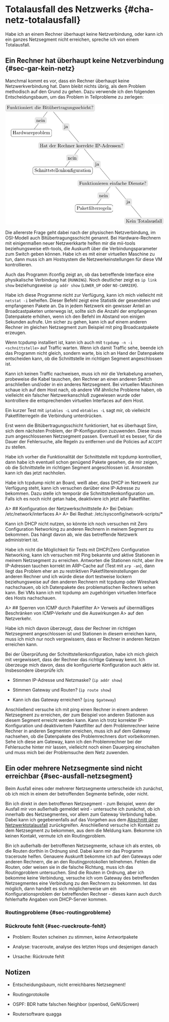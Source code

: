 # Totalausfall des Netzwerks {#cha-netz-totalausfall}

Habe ich an einem Rechner überhaupt keine Netzverbindung, oder kann ich ein
ganzes Netzsegment nicht erreichen, spreche ich von einem Totalausfall.

## Ein Rechner hat überhaupt keine Netzverbindung {#sec-gar-kein-netz}

Manchmal kommt es vor, dass ein Rechner überhaupt keine Netzwerkverbindung
hat. Dann bleibt nichts übrig, als dem Problem methodisch auf den Grund zu
gehen. Dazu verwende ich den folgenden Entscheidungsbaum, um das Problem in
Teilprobleme zu zerlegen:

![Entscheidungsbaum Totalausfall Netz](images/eb-netz-totalausfall-rechner.png)

Die allererste Frage geht dabei nach der physischen Netzverbindung, im
OSI-Modell auch Bitübertragungsschicht genannt. Bei Hardware-Rechnern mit
einigermaßen neuer Netzwerkkarte helfen mir die mii-tools beziehungsweise
eth-tools, die Auskunft über die Verbindungsparameter zum Switch geben
können. Habe ich es mit einer virtuellen Maschine zu tun, dann muss ich am
Hostsystem die Netzwerkeinstellungen für diese VM kontrollieren.

Auch das Programm ifconfig zeigt an, ob das betreffende Interface eine
physikalische Verbindung hat (`RUNNING`). Noch deutlicher zeigt  es
`ip link show` beziehungsweise `ip addr show` (`LOWER_UP`
oder `NO-CARRIER`).

Habe ich diese Programme nicht zur Verfügung, kann ich mich vielleicht mit
`netstat -i` behelfen. Dieser Befehl zeigt eine Statistik der
gesendeten und empfangenen Pakete an. Da in jedem Netzwerk ein gewisser
Anteil an Broadcastpaketen unterwegs ist, sollte sich die Anzahl der
empfangenen Datenpakete erhöhen, wenn ich den Befehl im Abstand von einigen
Sekunden aufrufe. Um sicher zu gehen, kann ich auf einem anderen Rechner im
gleichen Netzsegment zum Beispiel mit ping Broadcastpakete erzeugen.

Wenn tcpdump installiert ist, kann ich auch mit
`tcpdump -n -i <schnittstelle>` auf Traffic warten. Wenn ich damit
Traffic sehe, beende ich das Programm nicht gleich, sondern warte, bis ich
an Hand der Datenpakete entscheiden kann, ob die Schnittstelle im richtigen
Segment angeschlossen ist.

Kann ich keinen Traffic nachweisen, muss ich mir die Verkabelung ansehen,
probeweise die Kabel tauschen, den Rechner an einen anderen Switch
anschließen und/oder in ein anderes Netzsegment. Bei virtuellen Maschinen
schaue ich auf dem Host nach, ob andere VM ähnliche Probleme haben, ob
vielleicht ein falscher Netzwerkanschluß zugewiesen wurde oder kontrolliere
die entsprechenden virtuellen Interfaces auf dem Host.

Ein kurzer Test mit `iptables -L` und `ebtables -L` sagt mir, ob
vielleicht Paketfilterregeln die Verbindung unterdrücken.

Erst wenn die Bitübertragungsschicht funktioniert, hat es überhaupt Sinn,
sich dem nächsten Problem, der IP-Konfiguration zuzuwenden. Diese muss zum
angeschlossenen Netzsegment passen. Eventuell ist es besser, für die Dauer
der Fehlersuche, alle Regeln zu entfernen und die Policies auf `ACCEPT`
zu stellen.

Habe ich vorher die Funktionalität der Schnittstelle mit tcpdump
kontrolliert, dann habe ich eventuell schon genügend Pakete gesehen, die mir
zeigen, ob die Schnittstelle im richtigen Segment angeschlossen ist.
Ansonsten kann ich das jetzt nachholen.

Habe ich tcpdump nicht an Board, weiß aber, dass DHCP im Netzwerk zur
Verfügung steht, kann ich versuchen darüber eine IP-Adresse zu bekommen.
Dazu stelle ich temporär die Schnittstellenkonfiguration um. Falls ich es
noch nicht getan habe, deaktiviere ich jetzt alle Paketfilter.

A> ## Konfiguration der Netzwerkschnittstelle
A> Bei Debian: /etc/network/interfaces
A>
A> Bei Redhat: /etc/sysconfig/network-scripts/\*

Kann ich DHCP nicht nutzen, so könnte ich noch versuchen mit Zero
Configuration Networking zu anderen Rechnern in meinem Segment zu bekommen.
Das hängt davon ab, wie das betreffende Netzwerk administriert ist.

Habe ich nicht die Möglichkeit für Tests mit DHCP/Zero Configuration
Networking, kann ich versuchen mit Ping bekannte und aktive Stationen in
meinem Netzsegment zu erreichen. Antworten die Stationen nicht, aber ihre
IP-Adressen tauchen korrekt im ARP-Cache auf (Test mit `arp -an`), dann
liegt das Problem eher an zu restriktiven Paketfiltereinstellungen der
anderen Rechner und ich würde diese dort testweise lockern beziehungsweise
auf den anderen Rechnern mit tcpdump oder Wireshark nachschauen, ob ich
Datenpakete des problematischen Rechners sehen kann. Bei VMs kann ich mit
tcpdump am zugehörigen virtuellen Interface des Hosts nachschauen.

A> ## Sperren von ICMP durch Paketfilter
A> Verweis auf übermäßiges Beschränken von ICMP-Verkehr und die Auswirkungen
A> auf den Netzverkehr.

Habe ich mich davon überzeugt, dass der Rechner im richtigen Netzsegment
angeschlossen ist und Stationen in diesem erreichen kann, muss ich mich nur
noch vergewissern, dass er Rechner in anderen Netzen erreichen kann.

Bei der Überprüfung der Schnittstellenkonfiguration, habe ich mich gleich mit
vergewissert, dass der Rechner das richtige Gateway kennt. Ich überzeuge mich
davon, dass die konfigurierte Konfiguration auch aktiv ist. Insbesondere
überprüfe ich:

*   Stimmen IP-Adresse und Netzmaske? (`ip addr show`)

*   Stimmen Gateway und Routen? (`ip route show`)

*   Kann ich das Gateway erreichen? (`ping $gateway`)

Anschließend versuche ich mit ping einen Rechner in einem anderen
Netzsegment zu erreichen, der zum Beispiel von anderen Stationen
aus diesem Segment erreicht werden kann. Kann ich trotz korrekter
IP-Konfiguration und deaktiviertem Paketfilter auf dem Problemrechner keine
Rechner in anderen Segmenten erreichen, muss ich auf dem Gateway nachsehen, ob
die Datenpakete des Problemrechners dort vorbeikommen. Sehe ich diese am
Gateway, kann ich den Problemrechner bei der Fehlersuche hinter mir lassen,
vielleicht noch einen Dauerping einschalten und muss mich bei der Problemsuche
dem Netz zuwenden.

## Ein oder mehrere Netzsegmente sind nicht erreichbar {#sec-ausfall-netzsegment}

Beim Ausfall eines oder mehrerer Netzsegmente unterscheide ich zunächst, ob
ich mich in einem der betroffenden Segmente befinde, oder nicht.

Bin ich direkt in dem betroffenen Netzsegment - zum Beispiel, wenn der
Ausfall mir von außerhalb gemeldet wird - untersuche ich zunächst, ob ich
innerhalb des Netzsegmentes, vor allem zum Gateway Verbindung habe.
Dabei kann ich gegebenenfalls auf das Vorgehen aus dem
[Abschnitt über Netzwerktotalausfall](#sec-gar-kein-netz) zurückgreifen.
Anschließend versuche ich Kontakt zu dem Netzsegment zu bekommen, aus dem
die Meldung kam. Bekomme ich keinen Kontakt, vermute ich ein Routingproblem.

Bin ich außerhalb der betroffenen Netzsegmente, schaue ich als erstes, ob
die Routen dorthin in Ordnung sind. Dabei kann mir das Programm traceroute
helfen. Genauere Auskunft bekomme ich auf den Gateways oder anderen
Rechnern, die an den Routingprotokollen teilnehmen. Fehlen die Routen, oder
weisen sie in die falsche Richtung, muss ich das Routingproblem untersuchen.
Sind die Routen in Ordnung, aber ich bekomme keine Verbindung, versuche ich
vom Gateway des betreffenden Netzsegmentes eine Verbindung zu den Rechnern
zu bekommen. Ist das möglich, dann handelt es sich möglicherweise um ein
Konfigurationsproblem der betreffenden Rechner - dieses kann auch durch
fehlerhafte Angaben vom DHCP-Server kommen.

### Routingprobleme {#sec-routingprobleme}

### Rückroute fehlt {#sec-rueckroute-fehlt}

*   Problem: Routen scheinen zu stimmen, keine Antwortpakete

*   Analyse: traceroute, analyse des letzten Hops und desjenigen danach

*   Ursache: Rückroute fehlt

## Notizen

*   Entscheidungsbaum, nicht erreichbares Netzsegment!

*   Routingprotokolle

*   OSPF: BDR hatte falschen Neighbor (openbsd, GeNUScreen)

*   Routersoftware quagga
